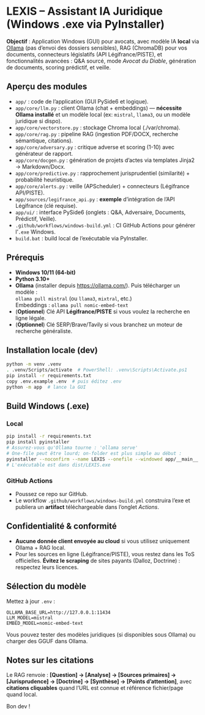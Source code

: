 # LEXIS – Assistant IA Juridique (Windows .exe via PyInstaller)

**Objectif** : Application Windows (GUI) pour avocats, avec modèle IA **local** via [Ollama](https://ollama.com/) (pas d’envoi des dossiers sensibles), RAG (ChromaDB) pour vos documents, connecteurs législatifs (API Légifrance/PISTE), et fonctionnalités avancées : Q&A sourcé, mode *Avocat du Diable*, génération de documents, scoring prédictif, et veille.

## Aperçu des modules
- `app/` : code de l’application (GUI PySide6 et logique).
- `app/core/llm.py` : client Ollama (chat + embeddings) — **nécessite Ollama installé** et un modèle local (ex: `mistral`, `llama3`, ou un modèle juridique si dispo).
- `app/core/vectorstore.py` : stockage Chroma local (./var/chroma).
- `app/core/rag.py` : pipeline RAG (ingestion PDF/DOCX, recherche sémantique, citations).
- `app/core/adversary.py` : critique adverse et scoring (1-10) avec générateur de rapport.
- `app/core/docgen.py` : génération de projets d’actes via templates Jinja2 → Markdown/Docx.
- `app/core/predictive.py` : rapprochement jurisprudentiel (similarité) + probabilité heuristique.
- `app/core/alerts.py` : veille (APScheduler) + connecteurs (Légifrance API/PISTE).
- `app/sources/legifrance_api.py` : **exemple** d’intégration de l’API Légifrance (clé requise).
- `app/ui/` : interface PySide6 (onglets : Q&A, Adversaire, Documents, Prédictif, Veille).
- `.github/workflows/windows-build.yml` : CI GitHub Actions pour générer l’`.exe` Windows.
- `build.bat` : build local de l’exécutable via PyInstaller.

## Prérequis
- **Windows 10/11 (64-bit)**
- **Python 3.10+**
- **Ollama** (installer depuis https://ollama.com/). Puis télécharger un modèle :  
  `ollama pull mistral`  (ou `llama3`, `mixtral`, etc.)  
  Embeddings : `ollama pull nomic-embed-text`
- (**Optionnel**) Clé API **Légifrance/PISTE** si vous voulez la recherche en ligne légale.
- (**Optionnel**) Clé SERP/Brave/Tavily si vous branchez un moteur de recherche généraliste.

## Installation locale (dev)
```bash
python -m venv .venv
. .venv/Scripts/activate  # PowerShell: .venv\Scripts\Activate.ps1
pip install -r requirements.txt
copy .env.example .env  # puis éditez .env
python -m app  # lance la GUI
```

## Build Windows (.exe)
### Local
```bash
pip install -r requirements.txt
pip install pyinstaller
# Assurez-vous qu'Ollama tourne : 'ollama serve'
# One-file peut être lourd; on-folder est plus simple au début :
pyinstaller --noconfirm --name LEXIS --onefile --windowed app/__main__.py
# L'exécutable est dans dist/LEXIS.exe
```

### GitHub Actions
- Poussez ce repo sur GitHub.
- Le workflow `.github/workflows/windows-build.yml` construira l’exe et publiera un **artifact** téléchargeable dans l’onglet *Actions*.

## Confidentialité & conformité
- **Aucune donnée client envoyée au cloud** si vous utilisez uniquement Ollama + RAG local.
- Pour les sources en ligne (Légifrance/PISTE), vous restez dans les ToS officielles. **Évitez le scraping** de sites payants (Dalloz, Doctrine) : respectez leurs licences.

## Sélection du modèle
Mettez à jour `.env` :
```
OLLAMA_BASE_URL=http://127.0.0.1:11434
LLM_MODEL=mistral
EMBED_MODEL=nomic-embed-text
```
Vous pouvez tester des modèles juridiques (si disponibles sous Ollama) ou charger des GGUF dans Ollama.

## Notes sur les citations
Le RAG renvoie : **[Question] → [Analyse] → [Sources primaires] → [Jurisprudence] → [Doctrine] → [Synthèse] → [Points d’attention]**, avec **citations cliquables** quand l’URL est connue et référence fichier/page quand local.

Bon dev !
